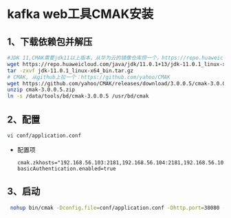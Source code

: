 # kafka web工具CMAK安装

## 1、下载依赖包并解压

```bash
#JDK 11,CMAK需要jdk11以上版本，从华为云的镜像仓库捞一个，https://repo.huaweicloud.com/java/jdk/
wget https://repo.huaweicloud.com/java/jdk/11.0.1+13/jdk-11.0.1_linux-x64_bin.tar.gz
tar -zxvf jdk-11.0.1_linux-x64_bin.tar.gz
# CMAK, 从github上拉一个：https://github.com/yahoo/CMAK
wget https://github.com/yahoo/CMAK/releases/download/3.0.0.5/cmak-3.0.0.5.zip
unzip cmak-3.0.0.5.zip
ln -s /data/tools/bd/cmak-3.0.0.5 /usr/bd/cmak
```

## 2、配置

```bash
vi conf/application.conf
```

- 配置项
  ```properties
  cmak.zkhosts="192.168.56.103:2181,192.168.56.104:2181,192.168.56.105:2181"
  basicAuthentication.enabled=true
  ```

## 3、启动

```bash
 nohup bin/cmak -Dconfig.file=conf/application.conf -Dhttp.port=38080 -java-home /data/tools/jdk-11.0.1 > logs/cmak.log &
```
